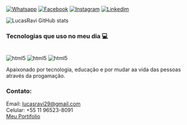 [![Whatsapp](https://img.shields.io/badge/WhatsApp-25D366?style=for-the-badge&logo=whatsapp&logoColor=white)](https://wa.me/5511965238091)
[![Facebook](https://img.shields.io/badge/Facebook-1877F2?style=for-the-badge&logo=facebook&logoColor=white)](https://www.facebook.com/lucas.ravi.395/)
[![Instagram](https://img.shields.io/badge/Instagram-E4405F?style=for-the-badge&logo=instagram&logoColor=white)](https://www.instagram.com/lucass_ravi/)
[![Linkedim](https://img.shields.io/badge/LinkedIn-0077B5?style=for-the-badge&logo=linkedin&logoColor=whit)](https://www.linkedin.com/in/lucas-ravi-970633204/)

![LucasRavi GitHub stats](https://github-readme-stats.vercel.app/api?username=LucasRavi&show_icons=true&theme=dark)

### Tecnologias que uso no meu dia 💻

<div style="display: inline_block"><br/>
  <img align="center" alt="html5" src="https://img.shields.io/badge/HTML5-E34F26?style=for-the-badge&logo=html5&logoColor=white">
  <img align="center" alt="html5" src="https://img.shields.io/badge/CSS3-1572B6?style=for-the-badge&logo=css3&logoColor=white">
   <img align="center" alt="html5" src="https://img.shields.io/badge/JavaScript-F7DF1E?style=for-the-badge&logo=javascript&logoColor=black">
</div>

Apaixonado por tecnologia, educação e por mudar aa vida das pessoas através da progamação.

### Contato:
 
Email: lucasravi29@gmail.com<br/>
Celular: +55 11 96523-8091<br/>
[Meu Portifolio](https://portifolio-lucasravi.vercel.app/)




